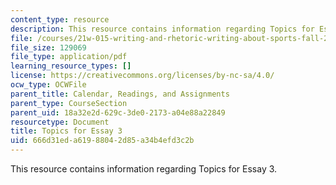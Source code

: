 ```yaml
---
content_type: resource
description: This resource contains information regarding Topics for Essay 3.
file: /courses/21w-015-writing-and-rhetoric-writing-about-sports-fall-2013/666d31eda61988042d85a34b4efd3c2b_MIT21W_015F13_Esay_3_Topc.pdf
file_size: 129069
file_type: application/pdf
learning_resource_types: []
license: https://creativecommons.org/licenses/by-nc-sa/4.0/
ocw_type: OCWFile
parent_title: Calendar, Readings, and Assignments
parent_type: CourseSection
parent_uid: 18a32e2d-629c-3de0-2173-a04e88a22849
resourcetype: Document
title: Topics for Essay 3
uid: 666d31ed-a619-8804-2d85-a34b4efd3c2b
---
```

This resource contains information regarding Topics for Essay 3.